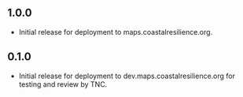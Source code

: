 ## 1.0.0

- Initial release for deployment to maps.coastalresilience.org.

## 0.1.0

- Initial release for deployment to dev.maps.coastalresilience.org for testing and review by TNC.
